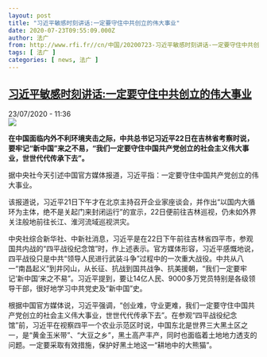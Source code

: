 ```yaml
---
layout: post
title: "习近平敏感时刻讲话:一定要守住中共创立的伟大事业"
date: 2020-07-23T09:55:09.000Z
author: 法广
from: http://www.rfi.fr//cn/中国/20200723-习近平敏感时刻讲话-一定要守住中共创立的伟大事业
tags: [ 法广 ]
categories: [ news, 法广 ]
---
```

<!--1595498109000-->
[习近平敏感时刻讲话:一定要守住中共创立的伟大事业](http://www.rfi.fr//cn/%E4%B8%AD%E5%9B%BD/20200723-%E4%B9%A0%E8%BF%91%E5%B9%B3%E6%95%8F%E6%84%9F%E6%97%B6%E5%88%BB%E8%AE%B2%E8%AF%9D-%E4%B8%80%E5%AE%9A%E8%A6%81%E5%AE%88%E4%BD%8F%E4%B8%AD%E5%85%B1%E5%88%9B%E7%AB%8B%E7%9A%84%E4%BC%9F%E5%A4%A7%E4%BA%8B%E4%B8%9A)
------

<div>
<div>23/07/2020 - 11:36</div><img src="https://s.rfi.fr/media/display/8d06bfe4-cb29-11ea-8f6e-005056a98db9/w:310/p:16x9/5ea44b1382541c042c5716669aab4fa1442727c0.jpg"><p><strong>在中国面临内外不利环境夹击之际，中共总书记习近平22日在吉林省考察时说，要牢记“新中国”来之不易，“我们一定要守住中国共产党创立的社会主义伟大事业，世世代代传承下去”。</strong></p><div class="t-content__body u-clearfix"><div class="m-interstitial"></div><p>据中央社今天引述中国官方媒体报道，习近平指：一定要守住中国共产党创立的伟大事业。</p><p>该报道说，习近平21日下午才在北京主持召开企业家座谈会，并作出“以国内大循环为主体，绝不是关起门来封闭运行”的宣示，22日便前往吉林巡视，仍未如外界关注般地前往长江、淮河流域巡视洪灾。</p><p>中央社综合新华社、中新社消息，习近平是在22日下午前往吉林省四平市，参观国共内战的“四平战役纪念馆”时，作上述表示。官方媒体形容，习近平感慨地说，四平战役只是中共“领导人民进行武装斗争”过程中的一次重大战役。中共从八一“南昌起义”到井冈山，从长征、抗战到国共战争、抗美援朝，“我们一定要牢记‘新中国’来之不易”。习近平提到，要让14亿人民、9000多万党员特别是各级领导干部，很好地学习中共党史及“新中国”史。</p><p>根据中国官方媒体说，习近平强调，“创业难，守业更难，我们一定要守住中国共产党创立的社会主义伟大事业，世世代代传承下去”。在参观“四平战役纪念馆”前，习近平在视察四平一个农业示范区时说，中国东北是世界三大黑土区之一，是“黄金玉米带”、“大豆之乡”，黑土高产丰产，同时也面临着土地地力透支的问题。一定要采取有效措施，保护好黑土地这一“耕地中的大熊猫”。</p><div class="o-self-promo o-self-promo--nl o-self-promo--hidden" data-selfpromo-newsletter></div><div class="o-self-promo o-self-promo--app o-self-promo--hidden" data-selfpromo-app></div></div>
</div>
